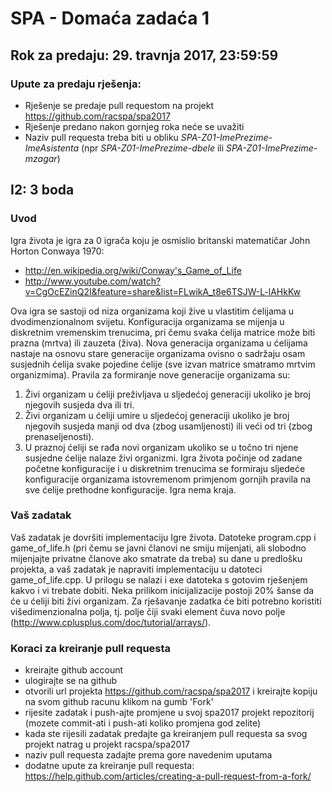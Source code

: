 # SPA - Domaća zadaća 1

## Rok za predaju:	29. travnja 2017, 23:59:59
### Upute za predaju rješenja: 
- Rješenje se predaje pull requestom na projekt https://github.com/racspa/spa2017
- Rješenje predano nakon gornjeg roka neće se uvažiti
- Naziv pull requesta treba biti u obliku *SPA-Z01-ImePrezime-ImeAsistenta* (npr *SPA-Z01-ImePrezime-dbele* ili *SPA-Z01-ImePrezime-mzagar*)
 
## I2: 3 boda
### Uvod
Igra života je igra za 0 igrača koju je osmislio britanski matematičar John Horton Conwaya 1970:
- http://en.wikipedia.org/wiki/Conway's_Game_of_Life
- http://www.youtube.com/watch?v=CgOcEZinQ2I&feature=share&list=FLwikA_t8e6TSJW-L-lAHkKw

Ova igra se sastoji od niza organizama koji žive u vlastitim ćelijama u dvodimenzionalnom svijetu. Konfiguracija organizama se mijenja  u diskretnim vremenskim trenucima, pri čemu svaka ćelija matrice može biti prazna (mrtva) ili zauzeta (živa). Nova generacija organizama u ćelijama nastaje na osnovu stare generacije organizama ovisno o sadržaju osam susjednih ćelija svake pojedine ćelije (sve izvan matrice smatramo mrtvim organizmima). Pravila za formiranje nove generacije organizama su:
1.	Živi organizam u ćeliji preživljava u sljedećoj generaciji ukoliko je broj njegovih susjeda dva ili tri.
2.	Živi organizam u ćeliji umire u sljedećoj generaciji ukoliko je broj njegovih susjeda manji od dva (zbog usamljenosti) ili veći od tri (zbog prenaseljenosti).
3.	U praznoj ćeliji se rađa novi organizam ukoliko se u točno tri njene susjedne ćelije nalaze živi organizmi.
Igra života počinje od zadane početne konfiguracije i u diskretnim trenucima se formiraju sljedeće konfiguracije organizama istovremenom primjenom gornjih pravila na sve ćelije prethodne konfiguracije. Igra nema kraja.

### Vaš zadatak
Vaš zadatak je dovršiti implementaciju Igre života. Datoteke program.cpp i game_of_life.h (pri čemu se javni članovi ne smiju mijenjati, ali slobodno mijenjajte privatne članove ako smatrate da treba) su dane u predlošku projekta, a vaš zadatak je napraviti implementaciju u datoteci game_of_life.cpp. U prilogu se nalazi i exe datoteka s gotovim rješenjem kakvo i vi trebate dobiti. Neka prilikom inicijalizacije postoji 20% šanse da će u ćeliji biti živi organizam.
Za rješavanje zadatka će biti potrebno koristiti višedimenzionalna polja, tj. polje čiji svaki element čuva novo polje (http://www.cplusplus.com/doc/tutorial/arrays/).

### Koraci za kreiranje pull requesta
- kreirajte github account
- ulogirajte se na github
- otvorili url projekta https://github.com/racspa/spa2017 i kreirajte kopiju na svom github racunu klikom na gumb 'Fork' 
- rijesite zadatak i push-ajte promjene u svoj spa2017 projekt repozitorij (mozete commit-ati i push-ati koliko promjena god zelite)
- kada ste rijesili zadatak predajte ga kreiranjem pull requesta sa svog projekt natrag u projekt racspa/spa2017
- naziv pull requesta zadajte prema gore navedenim uputama
- dodatne upute za kreiranje pull requesta: https://help.github.com/articles/creating-a-pull-request-from-a-fork/

